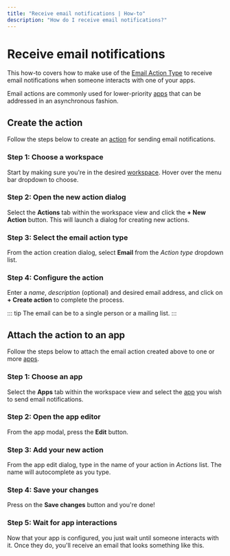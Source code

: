 ```yaml
---
title: "Receive email notifications | How-to"
description: "How do I receive email notifications?"
---
```


# Receive email notifications

This how-to covers how to make use of the [Email Action Type](/reference/action-types/email/) to receive email notifications when someone interacts with one of your apps.

Email actions are commonly used for lower-priority [apps](/reference/apps/) that can be addressed in an asynchronous fashion.

## Create the action

Follow the steps below to create an [action](/reference/actions/) for sending email notifications.

### Step 1: Choose a workspace

Start by making sure you're in the desired [workspace](/reference/workspaces/). Hover over the menu bar dropdown to choose.

<CaptionedImage
  src="/images/navigation/choose-workspace-dropdown.png"
  alt="An expanded dropdown containing a list of available workspaces in the Routegy admin app"
  width="90%"
/>

### Step 2: Open the new action dialog

Select the **Actions** tab within the workspace view and click the **+ New Action** button. This will launch a dialog for creating new actions.

<CaptionedImage
  src="/images/how-tos/create-new-action.png"
  alt="Highlighting the actions tab and 'New action' button within the Routegy admin app"
  width="90%"
/>

### Step 3: Select the email action type

From the action creation dialog, select **Email** from the _Action type_ dropdown list.

<CaptionedImage
  src="/images/modals/office-create-action-email.png"
  alt="An expanded dropdown containing a list of available action types with 'Email' highlighted in the Routegy admin app"
  width="70%"
/>

### Step 4: Configure the action

Enter a _name_, _description_ (optional) and desired email address, and click on **+ Create action** to complete the process.

::: tip
The email can be to a single person or a mailing list.
:::

<CaptionedImage
  src="/images/modals/office-create-action-email-filled.png"
  alt="A configured email action in the 'New action' dialog with the 'Create action' button highlighted in the Routegy admin app"
  width="70%"
/>

## Attach the action to an app

Follow the steps below to attach the email action created above to one or more [apps](/reference/apps/).

### Step 1: Choose an app

Select the **Apps** tab within the workspace view and select the [app](/reference/apps/) you wish to send email notifications.

<CaptionedImage
  src="/images/how-tos/edit-app.png"
  alt="Highlighting the Apps tab and selection of a 'Coffee machine' app within the Routegy admin app"
  width="90%"
/>

### Step 2: Open the app editor

From the app modal, press the **Edit** button.

<CaptionedImage
  src="/images/modals/personal-office-coffee-machine-edit-app.png"
  alt="A 'Coffee machine' app in the app editor with the Edit button highlighted in the Routegy admin app"
  width="70%"
/>

### Step 3: Add your new action

From the app edit dialog, type in the name of your action in _Actions_ list. The name will autocomplete as you type.

<CaptionedImage
  src="/images/modals/personal-office-coffee-machine-edit-app-actions-email.png"
  alt="The email action being added to a 'Coffee machine' app using the app editor in the Routegy admin app"
  width="70%"
/>

### Step 4: Save your changes

Press on the **Save changes** button and you're done!

<CaptionedImage
  src="/images/modals/personal-office-coffee-machine-edit-app-actions-email-save.png"
  alt="Highlighting the 'Save changes' button in the app editor in the Routegy admin app"
  width="70%"
/>

### Step 5: Wait for app interactions

Now that your app is configured, you just wait until someone interacts with it. Once they do, you'll receive an email that looks something like this.

<CaptionedImage
  src="/images/actions/personal-office-coffee-machine-email.png"
  alt="An email created by an interaction with a Routegy app named 'Coffee machine' using the email action defined earlier in this tutorial"
  width="90%"
/>
